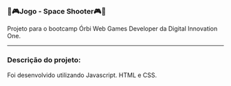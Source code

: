 <h3>🚀🎮Jogo - Space Shooter🎮🚀 </h3>

Projeto para o bootcamp Órbi Web Games Developer da Digital Innovation One.

------------------------------

<h3>Descrição do projeto:</h3>

Foi desenvolvido utilizando Javascript. HTML e CSS.
